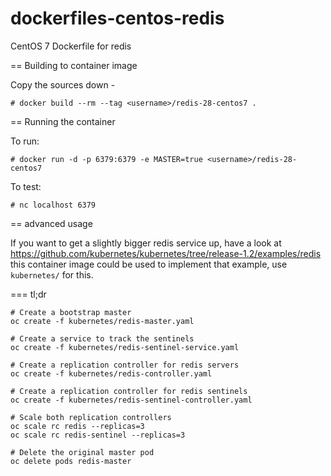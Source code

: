 dockerfiles-centos-redis
========================

CentOS 7 Dockerfile for redis

== Building to container image

Copy the sources down -

	# docker build --rm --tag <username>/redis-28-centos7 .

== Running the container

To run:

	# docker run -d -p 6379:6379 -e MASTER=true <username>/redis-28-centos7

To test:

	# nc localhost 6379

== advanced usage

If you want to get a slightly bigger redis service up, have a look at
https://github.com/kubernetes/kubernetes/tree/release-1.2/examples/redis this
container image could be used to implement that example, use `kubernetes/` for
this.

=== tl;dr

```
# Create a bootstrap master
oc create -f kubernetes/redis-master.yaml

# Create a service to track the sentinels
oc create -f kubernetes/redis-sentinel-service.yaml

# Create a replication controller for redis servers
oc create -f kubernetes/redis-controller.yaml

# Create a replication controller for redis sentinels
oc create -f kubernetes/redis-sentinel-controller.yaml

# Scale both replication controllers
oc scale rc redis --replicas=3
oc scale rc redis-sentinel --replicas=3

# Delete the original master pod
oc delete pods redis-master
```
